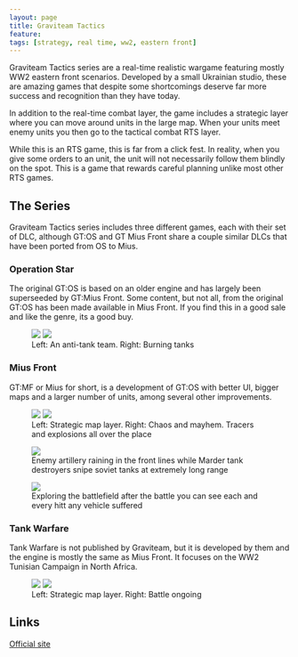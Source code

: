```yaml
---
layout: page
title: Graviteam Tactics
feature: 
tags: [strategy, real time, ww2, eastern front]
---
```


Graviteam Tactics series are a real-time realistic wargame featuring mostly WW2 eastern front scenarios. Developed by a small Ukrainian studio, these are amazing games that despite some shortcomings deserve far more success and recognition than they have today.

In addition to the real-time combat layer, the game includes a strategic layer where you can move around units in the large map. When your units meet enemy units you then go to the tactical combat RTS layer.

While this is an RTS game, this is far from a click fest. In reality, when you give some orders to an unit, the unit will not necessarily follow them blindly on the spot. This is a game that rewards careful planning unlike most other RTS games.

## The Series

Graviteam Tactics series includes three different games, each with their set of DLC, although GT:OS and GT Mius Front share a couple similar DLCs that have been ported from OS to Mius.

### Operation Star

The original GT:OS is based on an older engine and has largely been superseeded by GT:Mius Front. Some content, but not all, from the original GT:OS has been made available in Mius Front. If you find this in a good sale and like the genre, its a good buy.

<figure class="half">
    <a href="https://steamcdn-a.akamaihd.net/steam/apps/275290/ss_ed5ba23d15f89947560cf04f3fba1f2d33ef95c2.1920x1080.jpg?t=1522626211"><img src="https://steamcdn-a.akamaihd.net/steam/apps/275290/ss_ed5ba23d15f89947560cf04f3fba1f2d33ef95c2.600x338.jpg?t=1522626211"></a>
    <a href="https://steamcdn-a.akamaihd.net/steam/apps/275290/ss_3e421326b2360033e48638a1285dbf15a1307a68.1920x1080.jpg?t=1522626211"><img src="https://steamcdn-a.akamaihd.net/steam/apps/275290/ss_3e421326b2360033e48638a1285dbf15a1307a68.600x338.jpg?t=1522626211"></a>
    <figcaption>Left: An anti-tank team. Right: Burning tanks</figcaption>
</figure>

### Mius Front

GT:MF or Mius for short, is a development of GT:OS with better UI, bigger maps and a larger number of units, among several other improvements.

<figure class="half">
    <a href="https://i.imgur.com/rmyKyfF.jpg"><img src="https://i.imgur.com/rmyKyfF.jpg"></a>
    <a href="https://i.imgur.com/jqr9t7a.jpg"><img src="https://i.imgur.com/jqr9t7a.jpg"></a>
    <figcaption>Left: Strategic map layer. Right: Chaos and mayhem. Tracers and explosions all over the place</figcaption>
</figure>
<figure class="">
    <a href="https://i.imgur.com/JS8dU2V.jpg"><img src="https://i.imgur.com/JS8dU2V.jpg"></a>
    <figcaption>Enemy artillery raining in the front lines while Marder tank destroyers snipe soviet tanks at extremely long range</figcaption>
</figure>
<figure class="">
    <a href="https://i.imgur.com/NdAOHbZ.jpg"><img src="https://i.imgur.com/NdAOHbZ.jpg"></a>
    <figcaption>Exploring the battlefield after the battle you can see each and every hitt any vehicle suffered</figcaption>
</figure>

### Tank Warfare

Tank Warfare is not published by Graviteam, but it is developed by them and the engine is mostly the same as Mius Front. It focuses on the WW2 Tunisian Campaign in North Africa.

<figure class="half">
    <a href="https://steamcdn-a.akamaihd.net/steam/apps/549080/ss_991820220f4a8d127abc946d87f56a347c014d9b.1920x1080.jpg?t=1538405608"><img src="https://steamcdn-a.akamaihd.net/steam/apps/549080/ss_991820220f4a8d127abc946d87f56a347c014d9b.1920x1080.jpg?t=1538405608"></a>
    <a href="https://steamcdn-a.akamaihd.net/steam/apps/549080/ss_9d597478367f0eb1f821a43ed000cc21860b1b31.1920x1080.jpg?t=1538405608"><img src="https://steamcdn-a.akamaihd.net/steam/apps/549080/ss_9d597478367f0eb1f821a43ed000cc21860b1b31.1920x1080.jpg?t=1538405608"></a>
    <figcaption>Left: Strategic map layer. Right: Battle ongoing</figcaption>
</figure>

## Links

[Official site](http://graviteam.com/)